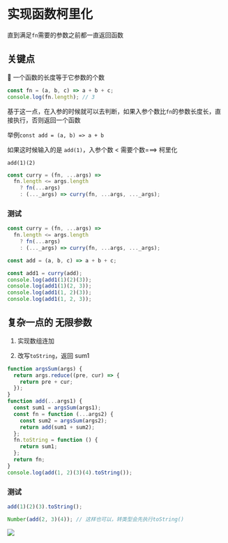 # 实现函数柯里化

直到满足`fn`需要的参数之前都一直返回函数

## 关键点

 一个函数的长度等于它参数的个数

```js
const fn = (a, b, c) => a + b + c;
console.log(fn.length); // 3
```

基于这一点，在入参的时候就可以去判断，如果入参个数比`fn`的参数长度长，直接执行，否则返回一个函数

举例`const add = (a, b) => a + b`

如果这时候输入的是 `add(1)`，入参个数 < 需要个数===> 柯里化

`add(1)(2)`

```js
const curry = (fn, ...args) =>
  fn.length <= args.length
    ? fn(...args)
    : (..._args) => curry(fn, ...args, ..._args);
```

### 测试

```js
const curry = (fn, ...args) =>
  fn.length <= args.length
    ? fn(...args)
    : (..._args) => curry(fn, ...args, ..._args);

const add = (a, b, c) => a + b + c;

const add1 = curry(add);
console.log(add1(1)(2)(3));
console.log(add1(1)(2, 3));
console.log(add1(1, 2)(3));
console.log(add1(1, 2, 3));
```

## 复杂一点的 无限参数

1. 实现数组连加

2. 改写`toString`，返回 sum1

```js
function argsSum(args) {
  return args.reduce((pre, cur) => {
    return pre + cur;
  });
}
function add(...args1) {
  const sum1 = argsSum(args1);
  const fn = function (...args2) {
    const sum2 = argsSum(args2);
    return add(sum1 + sum2);
  };
  fn.toString = function () {
    return sum1;
  };
  return fn;
}
console.log(add(1, 2)(3)(4).toString());
```

### 测试

```js
add(1)(2)(3).toString();

Number(add(2, 3)(4)); // 这样也可以，转类型会先执行toString()
```

![](https://cdn.jsdelivr.net/gh/aaronkwong929/pictures/20210813105453.png)
